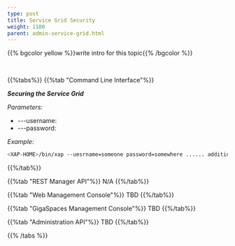 ```yaml
---
type: post
title: Service Grid Security
weight: 1100
parent: admin-service-grid.html
---
```

 
  

{{% bgcolor yellow %}}write intro for this topic{{% /bgcolor %}}

<br>
 
{{%tabs%}}
{{%tab "Command Line Interface"%}}

***Securing the Service Grid***<br>

_Parameters:_

- ---username:<br>
- ---password:

*Example:*

```bash
<XAP-HOME>/bin/xap --uesrname=someone password=somewhere ...... additional parameters and options
```

{{%/tab%}}

{{%tab "REST Manager API"%}}
N/A
{{%/tab%}}


{{%tab "Web Management Console"%}}
TBD
{{%/tab%}}


{{%tab "GigaSpaces Management Console"%}}
TBD
{{%/tab%}}


{{%tab "Administration API"%}}
TBD
{{%/tab%}}

{{% /tabs %}}
